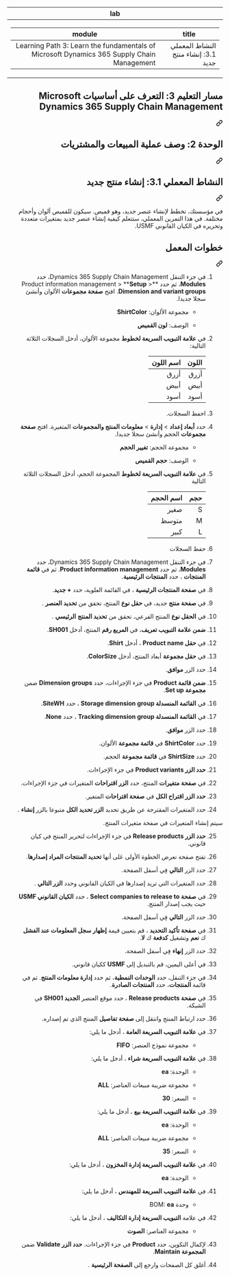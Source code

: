 <div class="Box-sc-g0xbh4-0 eoaCFS js-snippet-clipboard-copy-unpositioned undefined" data-hpc="true"><article class="markdown-body entry-content container-lg" itemprop="text"><div dir="rtl"><markdown-accessiblity-table data-catalyst=""><table>
  <thead>
  <tr>
  <th>lab</th>
  </tr>
  </thead>
  <tbody>
  <tr>
  <td><div dir="rtl"><table>
  <thead>
  <tr>
  <th>title</th>
  <th>module</th>
  </tr>
  </thead>
  <tbody>
  <tr>
  <td><div dir="rtl">النشاط المعملي 3.1: إنشاء منتج جديد</div></td>
  <td><div dir="rtl">Learning Path 3: Learn the fundamentals of Microsoft Dynamics 365 Supply Chain Management</div></td>
  </tr>
  </tbody>
</table>
</div></td>
  </tr>
  </tbody>
</table></markdown-accessiblity-table>

<div class="markdown-heading" dir="rtl"><h1 tabindex="-1" class="heading-element" dir="rtl">مسار التعليم 3:  التعرف على أساسيات Microsoft Dynamics 365 Supply Chain Management</h1><a id="user-content-مسار-التعليم-3--التعرف-على-أساسيات-microsoft-dynamics-365-supply-chain-management" class="anchor" aria-label="Permalink: مسار التعليم 3:  التعرف على أساسيات Microsoft Dynamics 365 Supply Chain Management" href="#مسار-التعليم-3--التعرف-على-أساسيات-microsoft-dynamics-365-supply-chain-management"><svg class="octicon octicon-link" viewBox="0 0 16 16" version="1.1" width="16" height="16" aria-hidden="true"><path d="m7.775 3.275 1.25-1.25a3.5 3.5 0 1 1 4.95 4.95l-2.5 2.5a3.5 3.5 0 0 1-4.95 0 .751.751 0 0 1 .018-1.042.751.751 0 0 1 1.042-.018 1.998 1.998 0 0 0 2.83 0l2.5-2.5a2.002 2.002 0 0 0-2.83-2.83l-1.25 1.25a.751.751 0 0 1-1.042-.018.751.751 0 0 1-.018-1.042Zm-4.69 9.64a1.998 1.998 0 0 0 2.83 0l1.25-1.25a.751.751 0 0 1 1.042.018.751.751 0 0 1 .018 1.042l-1.25 1.25a3.5 3.5 0 1 1-4.95-4.95l2.5-2.5a3.5 3.5 0 0 1 4.95 0 .751.751 0 0 1-.018 1.042.751.751 0 0 1-1.042.018 1.998 1.998 0 0 0-2.83 0l-2.5 2.5a1.998 1.998 0 0 0 0 2.83Z"></path></svg></a></div>
<div class="markdown-heading" dir="rtl"><h1 tabindex="-1" class="heading-element" dir="rtl">الوحدة 2: وصف عملية المبيعات والمشتريات</h1><a id="user-content-الوحدة-2-وصف-عملية-المبيعات-والمشتريات" class="anchor" aria-label="Permalink: الوحدة 2: وصف عملية المبيعات والمشتريات" href="#الوحدة-2-وصف-عملية-المبيعات-والمشتريات"><svg class="octicon octicon-link" viewBox="0 0 16 16" version="1.1" width="16" height="16" aria-hidden="true"><path d="m7.775 3.275 1.25-1.25a3.5 3.5 0 1 1 4.95 4.95l-2.5 2.5a3.5 3.5 0 0 1-4.95 0 .751.751 0 0 1 .018-1.042.751.751 0 0 1 1.042-.018 1.998 1.998 0 0 0 2.83 0l2.5-2.5a2.002 2.002 0 0 0-2.83-2.83l-1.25 1.25a.751.751 0 0 1-1.042-.018.751.751 0 0 1-.018-1.042Zm-4.69 9.64a1.998 1.998 0 0 0 2.83 0l1.25-1.25a.751.751 0 0 1 1.042.018.751.751 0 0 1 .018 1.042l-1.25 1.25a3.5 3.5 0 1 1-4.95-4.95l2.5-2.5a3.5 3.5 0 0 1 4.95 0 .751.751 0 0 1-.018 1.042.751.751 0 0 1-1.042.018 1.998 1.998 0 0 0-2.83 0l-2.5 2.5a1.998 1.998 0 0 0 0 2.83Z"></path></svg></a></div>
<div class="markdown-heading" dir="rtl"><h2 tabindex="-1" class="heading-element" dir="rtl">النشاط المعملي 3.1: إنشاء منتج جديد</h2><a id="user-content-النشاط-المعملي-31-إنشاء-منتج-جديد" class="anchor" aria-label="Permalink: النشاط المعملي 3.1: إنشاء منتج جديد" href="#النشاط-المعملي-31-إنشاء-منتج-جديد"><svg class="octicon octicon-link" viewBox="0 0 16 16" version="1.1" width="16" height="16" aria-hidden="true"><path d="m7.775 3.275 1.25-1.25a3.5 3.5 0 1 1 4.95 4.95l-2.5 2.5a3.5 3.5 0 0 1-4.95 0 .751.751 0 0 1 .018-1.042.751.751 0 0 1 1.042-.018 1.998 1.998 0 0 0 2.83 0l2.5-2.5a2.002 2.002 0 0 0-2.83-2.83l-1.25 1.25a.751.751 0 0 1-1.042-.018.751.751 0 0 1-.018-1.042Zm-4.69 9.64a1.998 1.998 0 0 0 2.83 0l1.25-1.25a.751.751 0 0 1 1.042.018.751.751 0 0 1 .018 1.042l-1.25 1.25a3.5 3.5 0 1 1-4.95-4.95l2.5-2.5a3.5 3.5 0 0 1 4.95 0 .751.751 0 0 1-.018 1.042.751.751 0 0 1-1.042.018 1.998 1.998 0 0 0-2.83 0l-2.5 2.5a1.998 1.998 0 0 0 0 2.83Z"></path></svg></a></div>
<p dir="rtl">في مؤسستك، تخطط لإنشاء عنصر جديد، وهو قميص. سيكون للقميص ألوان وأحجام مختلفة. في هذا التمرين المعملي، ستتعلم كيفية إنشاء عنصر جديد بمتغيرات متعددة وتحريره في الكيان القانوني USMF.</p>
<div class="markdown-heading" dir="rtl"><h2 tabindex="-1" class="heading-element" dir="rtl">خطوات المعمل</h2><a id="user-content-خطوات-المعمل" class="anchor" aria-label="Permalink: خطوات المعمل" href="#خطوات-المعمل"><svg class="octicon octicon-link" viewBox="0 0 16 16" version="1.1" width="16" height="16" aria-hidden="true"><path d="m7.775 3.275 1.25-1.25a3.5 3.5 0 1 1 4.95 4.95l-2.5 2.5a3.5 3.5 0 0 1-4.95 0 .751.751 0 0 1 .018-1.042.751.751 0 0 1 1.042-.018 1.998 1.998 0 0 0 2.83 0l2.5-2.5a2.002 2.002 0 0 0-2.83-2.83l-1.25 1.25a.751.751 0 0 1-1.042-.018.751.751 0 0 1-.018-1.042Zm-4.69 9.64a1.998 1.998 0 0 0 2.83 0l1.25-1.25a.751.751 0 0 1 1.042.018.751.751 0 0 1 .018 1.042l-1.25 1.25a3.5 3.5 0 1 1-4.95-4.95l2.5-2.5a3.5 3.5 0 0 1 4.95 0 .751.751 0 0 1-.018 1.042.751.751 0 0 1-1.042.018 1.998 1.998 0 0 0-2.83 0l-2.5 2.5a1.998 1.998 0 0 0 0 2.83Z"></path></svg></a></div>
<ol dir="rtl">
<li>
<p dir="rtl">في جزء التنقل Dynamics 365 Supply Chain Management، حدد <strong>Modules</strong>، ثم حدد **Product information management &gt; **<strong>Setup</strong> &gt; <strong>Dimension and variant groups</strong>. افتح <strong>صفحة مجموعات</strong> الألوان وأنشئ سجلا جديدا.</p>
<ul dir="rtl">
<li>
<p dir="rtl">مجموعة الألوان: <strong>ShirtColor</strong></p>
</li>
<li>
<p dir="rtl">الوصف: <strong>لون القميص</strong></p>
</li>
</ul>
</li>
<li>
<p dir="rtl">في <strong>علامة التبويب السريعة لخطوط</strong> مجموعة الألوان، أدخل السجلات الثلاثة التالية:</p>
<markdown-accessiblity-table data-catalyst=""><table>
<thead>
<tr>
<th><strong>اللون</strong></th>
<th><strong>اسم اللون</strong></th>
</tr>
</thead>
<tbody>
<tr>
<td>أزرق</td>
<td>أزرق</td>
</tr>
<tr>
<td>أبيض</td>
<td>أبيض</td>
</tr>
<tr>
<td>أسود</td>
<td>أسود</td>
</tr>
</tbody>
</table></markdown-accessiblity-table>
</li>
<li>
<p dir="rtl">احفظ السجلات.</p>
</li>
<li>
<p dir="rtl">حدد <strong>أبعاد إعداد</strong> &gt; <strong>إدارة</strong> &gt; <strong>معلومات المنتج والمجموعات</strong> المتغيرة. افتح <strong>صفحة مجموعات</strong> الحجم وأنشئ سجلا جديدا.</p>
<ul dir="rtl">
<li>
<p dir="rtl">مجموعة الحجم: <strong>تغيير الحجم</strong></p>
</li>
<li>
<p dir="rtl">الوصف: <strong>حجم القميص</strong></p>
</li>
</ul>
</li>
<li>
<p dir="rtl">في <strong>علامة التبويب السريعة لخطوط</strong> المجموعة الحجم، أدخل السجلات الثلاثة التالية</p>
<markdown-accessiblity-table data-catalyst=""><table>
<thead>
<tr>
<th><strong>حجم</strong></th>
<th><strong>اسم الحجم</strong></th>
</tr>
</thead>
<tbody>
<tr>
<td>S</td>
<td>صغير</td>
</tr>
<tr>
<td>M</td>
<td>متوسط</td>
</tr>
<tr>
<td>L</td>
<td>كبير</td>
</tr>
</tbody>
</table></markdown-accessiblity-table>
</li>
<li>
<p dir="rtl">حفظ السجلات</p>
</li>
<li>
<p dir="rtl">في جزء التنقل Dynamics 365 Supply Chain Management، حدد <strong>Modules</strong>، ثم حدد <strong>Product information management</strong>. ثم في <strong>قائمة المنتجات</strong> ، حدد <strong>المنتجات الرئيسية</strong>.</p>
</li>
<li>
<p dir="rtl">في <strong>صفحة المنتجات الرئيسية</strong> ، في القائمة العلوية، حدد <strong>+ جديد</strong>.</p>
</li>
<li>
<p dir="rtl">في <strong>صفحة منتج</strong> جديد، في <strong>حقل نوع</strong> المنتج، تحقق من <strong>تحديد العنصر</strong> .</p>
</li>
<li>
<p dir="rtl">في <strong>الحقل نوع</strong> المنتج الفرعي، تحقق من <strong>تحديد المنتج</strong> <strong>الرئيسي</strong> .</p>
</li>
<li>
<p dir="rtl"><strong>ضمن علامة التبويب تعريف</strong>، في <strong>المربع رقم</strong> المنتج، أدخل <strong>SH001</strong>.</p>
</li>
<li>
<p dir="rtl">في <strong>حقل Product name</strong> ، أدخل <strong>Shirt</strong>.</p>
</li>
<li>
<p dir="rtl">في <strong>حقل مجموعة</strong> أبعاد المنتج، أدخل <strong>ColorSize</strong>.</p>
</li>
<li>
<p dir="rtl">حدد الزر <strong>موافق</strong>.</p>
</li>
<li>
<p dir="rtl"><strong>ضمن قائمة Product</strong> في جزء الإجراءات، حدد <strong>Dimension groups</strong> ضمن <strong>مجموعة Set up</strong>.</p>
</li>
<li>
<p dir="rtl">في <strong>القائمة المنسدلة Storage dimension group</strong> ، حدد <strong>SiteWH</strong>.</p>
</li>
<li>
<p dir="rtl">في <strong>القائمة المنسدلة Tracking dimension group</strong> ، حدد <strong>None</strong>.</p>
</li>
<li>
<p dir="rtl">حدد الزر <strong>موافق</strong>.</p>
</li>
<li>
<p dir="rtl">حدد <strong>ShirtColor</strong> في <strong>قائمة مجموعة</strong> الألوان.</p>
</li>
<li>
<p dir="rtl">حدد <strong>ShirtSize</strong> في <strong>قائمة مجموعة</strong> الحجم.</p>
</li>
<li>
<p dir="rtl"><strong>حدد الزر Product variants</strong> في جزء الإجراءات.</p>
</li>
<li>
<p dir="rtl">في <strong>صفحة متغيرات</strong> المنتج، حدد <strong>الزر اقتراحات</strong> المتغيرات في جزء الإجراءات.</p>
</li>
<li>
<p dir="rtl"><strong>حدد الزر اقتراح الكل</strong> في <strong>صفحة اقتراحات</strong> المتغير.</p>
</li>
<li>
<p dir="rtl">حدد المتغيرات المقترحة عن طريق تحديد <strong>الزر تحديد الكل</strong> متبوعا بالزر <strong>إنشاء</strong> .</p>
</li>
</ol>
<p dir="rtl">سيتم إنشاء المتغيرات في صفحة متغيرات المنتج.</p>
<ol start="25" dir="rtl">
<li>
<p dir="rtl"><strong>حدد الزر Release products</strong> في جزء الإجراءات لتحرير المنتج في كيان قانوني.</p>
</li>
<li>
<p dir="rtl">تفتح صفحة تعرض الخطوة الأولى عَلى أنها <strong>تحديد المنتجات المراد إصدارها</strong>.</p>
</li>
<li>
<p dir="rtl">حدد الزر <strong>التالي</strong> فِي أسفل الصفحة.</p>
</li>
<li>
<p dir="rtl">حدد المتغيرات التي تريد إصدارها في الكيان القانوني وحدد <strong>الزر التالي</strong> .</p>
</li>
<li>
<p dir="rtl">في <strong>صفحة Select companies to release to</strong> ، حدد <strong>الكيان القانوني USMF</strong> حيث يجب إصدار المنتج.</p>
</li>
<li>
<p dir="rtl">حدد الزر <strong>التالي</strong> فِي أسفل الصفحة.</p>
</li>
<li>
<p dir="rtl">في <strong>صفحة تأكيد التحديد</strong> ، قم بتعيين قيمة <strong>إظهار سجل المعلومات عند الفشل</strong> ك <strong>نعم</strong> وتشغيل <strong>كدفعة</strong> ك <strong>لا</strong>.</p>
</li>
<li>
<p dir="rtl">حدد الزر <strong>إنهاء</strong> فِي أسفل الصفحة.</p>
</li>
<li>
<p dir="rtl">في أعلى اليمين، قم بالتبديل إلى <strong>USMF</strong> ككيان قانوني.</p>
</li>
<li>
<p dir="rtl">في جزء التنقل، حدد <strong>الوحدات النمطية</strong>، ثم حدد <strong>إدارة معلومات المنتج</strong>. ثم في قائمة <strong>المنتجات</strong>، حدد <strong>المنتجات الصادرة</strong>.</p>
</li>
<li>
<p dir="rtl">في <strong>صفحة Release products</strong> ، حدد موقع العنصر <strong>الجديد SH001</strong> في الشبكة.</p>
</li>
<li>
<p dir="rtl">حدد ارتباط المنتج وانتقل إلى <strong>صفحة تفاصيل</strong> المنتج الذي تم إصداره.</p>
</li>
<li>
<p dir="rtl">في <strong>علامة التبويب السريعة العامة</strong> ، أدخل ما يلي:</p>
<ul dir="rtl">
<li>مجموعة نموذج العنصر: <strong>FIFO</strong></li>
</ul>
</li>
<li>
<p dir="rtl">في <strong>علامة التبويب السريعة شراء</strong> ، أدخل ما يلي:</p>
<ul dir="rtl">
<li>
<p dir="rtl">الوحدة: <strong>ea</strong></p>
</li>
<li>
<p dir="rtl">مجموعة ضريبة مبيعات العناصر: <strong>ALL</strong></p>
</li>
<li>
<p dir="rtl">السعر: <strong>30</strong></p>
</li>
</ul>
</li>
<li>
<p dir="rtl">في <strong>علامة التبويب السريعة بيع</strong> ، أدخل ما يلي:</p>
<ul dir="rtl">
<li>
<p dir="rtl">الوحدة: <strong>ea</strong></p>
</li>
<li>
<p dir="rtl">مجموعة ضريبة مبيعات العناصر: <strong>ALL</strong></p>
</li>
<li>
<p dir="rtl">السعر: <strong>35</strong></p>
</li>
</ul>
</li>
<li>
<p dir="rtl">في <strong>علامة التبويب السريعة إدارة المخزون</strong> ، أدخل ما يلي:</p>
<ul dir="rtl">
<li>الوحدة: <strong>ea</strong></li>
</ul>
</li>
<li>
<p dir="rtl">في <strong>علامة التبويب السريعة للمهندس</strong> ، أدخل ما يلي:</p>
<ul dir="rtl">
<li>وحدة BOM: <strong>ea</strong></li>
</ul>
</li>
<li>
<p dir="rtl">في علامة <strong>التبويب السريعة إدارة التكاليف</strong> ، أدخل ما يلي:</p>
<ul dir="rtl">
<li>مجموعة العناصر: <strong>الصوت</strong></li>
</ul>
</li>
<li>
<p dir="rtl">لإكمال التكوين، حدد <strong>Product</strong> في جزء الإجراءات. <strong>حدد الزر Validate</strong> ضمن <strong>المجموعة Maintain</strong>.</p>
</li>
<li>
<p dir="rtl">أغلق كل الصفحات وارجع إلى <strong>الصفحة الرئيسية</strong> .</p>
</li>
</ol>
</article></div>
